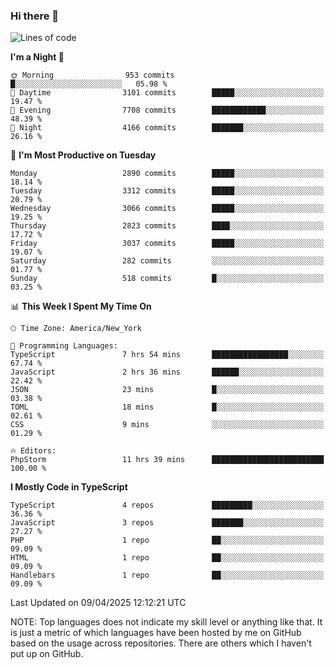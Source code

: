 ### Hi there 👋

<!--
**LynxJinxxy/LynxJinxxy** is a ✨ _special_ ✨ repository because its `README.md` (this file) appears on your GitHub profile.

Here are some ideas to get you started:

- 🔭 I’m currently working on ...
- 🌱 I’m currently learning ...
- 👯 I’m looking to collaborate on ...
- 🤔 I’m looking for help with ...
- 💬 Ask me about ...
- 📫 How to reach me: ...
- 😄 Pronouns: ...
- ⚡ Fun fact: ...
-->

<!--START_SECTION:waka-->
![Lines of code](https://img.shields.io/badge/From%20Hello%20World%20I%27ve%20Written-24.7%20million%20lines%20of%20code-blue)

**I'm a Night 🦉** 

```text
🌞 Morning                953 commits         █░░░░░░░░░░░░░░░░░░░░░░░░   05.98 % 
🌆 Daytime                3101 commits        █████░░░░░░░░░░░░░░░░░░░░   19.47 % 
🌃 Evening                7708 commits        ████████████░░░░░░░░░░░░░   48.39 % 
🌙 Night                  4166 commits        ███████░░░░░░░░░░░░░░░░░░   26.16 % 
```
📅 **I'm Most Productive on Tuesday** 

```text
Monday                   2890 commits        █████░░░░░░░░░░░░░░░░░░░░   18.14 % 
Tuesday                  3312 commits        █████░░░░░░░░░░░░░░░░░░░░   20.79 % 
Wednesday                3066 commits        █████░░░░░░░░░░░░░░░░░░░░   19.25 % 
Thursday                 2823 commits        ████░░░░░░░░░░░░░░░░░░░░░   17.72 % 
Friday                   3037 commits        █████░░░░░░░░░░░░░░░░░░░░   19.07 % 
Saturday                 282 commits         ░░░░░░░░░░░░░░░░░░░░░░░░░   01.77 % 
Sunday                   518 commits         █░░░░░░░░░░░░░░░░░░░░░░░░   03.25 % 
```


📊 **This Week I Spent My Time On** 

```text
🕑︎ Time Zone: America/New_York

💬 Programming Languages: 
TypeScript               7 hrs 54 mins       █████████████████░░░░░░░░   67.74 % 
JavaScript               2 hrs 36 mins       ██████░░░░░░░░░░░░░░░░░░░   22.42 % 
JSON                     23 mins             █░░░░░░░░░░░░░░░░░░░░░░░░   03.38 % 
TOML                     18 mins             █░░░░░░░░░░░░░░░░░░░░░░░░   02.61 % 
CSS                      9 mins              ░░░░░░░░░░░░░░░░░░░░░░░░░   01.29 % 

🔥 Editors: 
PhpStorm                 11 hrs 39 mins      █████████████████████████   100.00 % 
```

**I Mostly Code in TypeScript** 

```text
TypeScript               4 repos             █████████░░░░░░░░░░░░░░░░   36.36 % 
JavaScript               3 repos             ███████░░░░░░░░░░░░░░░░░░   27.27 % 
PHP                      1 repo              ██░░░░░░░░░░░░░░░░░░░░░░░   09.09 % 
HTML                     1 repo              ██░░░░░░░░░░░░░░░░░░░░░░░   09.09 % 
Handlebars               1 repo              ██░░░░░░░░░░░░░░░░░░░░░░░   09.09 % 
```




 Last Updated on 09/04/2025 12:12:21 UTC
<!--END_SECTION:waka-->
NOTE: Top languages does not indicate my skill level or anything like that. It is just a metric of which languages have been hosted by me on GitHub based on the usage across repositories. There are others which I haven't put up on GitHub.
